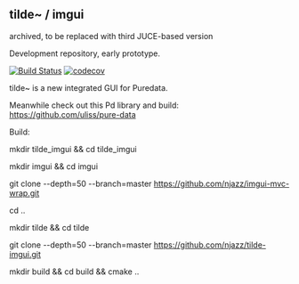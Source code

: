 ## tilde~ / imgui

archived, to be replaced with third JUCE-based version

Development repository, early prototype.

[![Build Status](https://travis-ci.org/njazz/tilde-imgui.svg?branch=master)](https://travis-ci.org/njazz/tilde-imgui)
[![codecov](https://codecov.io/gh/njazz/tilde-imgui/branch/master/graph/badge.svg)](https://codecov.io/gh/njazz/tilde-imgui)

tilde~ is a new integrated GUI for Puredata.

Meanwhile check out this Pd library and build:
https://github.com/uliss/pure-data

Build:



mkdir tilde_imgui && cd tilde_imgui

mkdir imgui && cd imgui

git clone --depth=50 --branch=master https://github.com/njazz/imgui-mvc-wrap.git

cd ..

mkdir tilde && cd tilde

git clone --depth=50 --branch=master https://github.com/njazz/tilde-imgui.git

mkdir build && cd build && cmake ..

